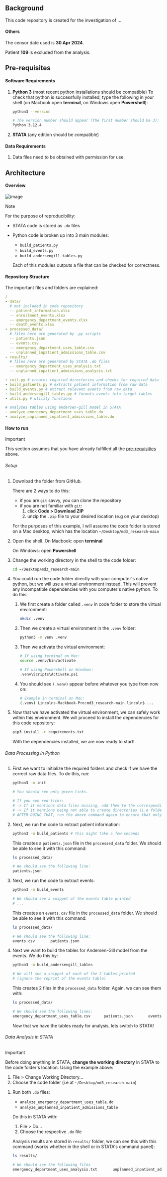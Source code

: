 ## Background

This code repository is created for the investigation of ...

#### Others

The censor date used is **30 Apr 2024**.

Patient **109** is excluded from the analysis.



## <a name="prereq">Pre-requisites</a>

#### Software Requirements

1. **Python 3** (most recent python installations should be compatible)
   To check that python is successfully installed, type the following in your shell (on Macbook open **terminal**, on Windows open **Powershell**):

   ```bash
   python3 --version
   
   # The version number should appear (the first number should be 3):
   Python 3.12.4
   ```

2. **STATA** (any edition should be compatible)



#### Data Requirements

1. Data files need to be obtained with permission for use.



## Architecture

#### Overview

![image](https://github.com/user-attachments/assets/4d8eda9e-4589-414f-a07f-0f6f411c7a51)



> [!NOTE]
>
> For the purpose of reproducibility:
>
>  - STATA code is stored as `.do` files
>
>  - Python code is broken up into 3 main modules:
>
>    - `build_patients.py`
>    - `build_events.py`
>    - `build_andersengill_tables.py`
>
>    Each of this modules outputs a file that can be checked for correctness.



#### Repository Structure

The important files and folders are explained:

```yaml
/
- data/
  # not included in code repository
  -- patient_information.xlsx
  -- enrollment_events.xlsx
  -- emergency_department_events.xlsx
  -- death_events.xlsx
- processed_data/
  # files here are generated by .py scripts
  -- patients.json
  -- events.csv
  -- emergency_department_uses_table.csv
  -- unplanned_inpatient_admissions_table.csv
- results/
  # files here are generated by STATA .do files
  -- emergency_department_uses_analysis.txt
  -- unplanned_inpatient_admissions_analysis.txt

- init.py # creates required directories and checks for required data files
- build_patients.py # extracts patient information from raw data
- build_events.py # extract relevant events from raw data
- build_andersengill_tables.py # formats events into target tables
- utils.py # utility functions

# analyzes tables using andersen-gill model in STATA
- analyze_emergency_department_uses_table.do 
- analyze_unplanned_inpatient_admissions_table.do

```



#### How to run

> [!IMPORTANT]
>
> This section assumes that you have already fulfilled all the [pre-requisities](#prereq) above.

###### Setup

1) Download the folder from GitHub.

   There are 2 ways to do this:

   - if you are `git` savvy, you can clone the repository
   - if you are not familiar with `git`:
     1. click **Code > Download ZIP**
     2. unzip the `.zip` file to your desired location (e.g on your desktop)

   For the purposes of this example, I will assume the code folder is stored on a Mac desktop, which has the location `~/Desktop/md3_research-main`

2) Open the shell.
   On Macbook: open **terminal**

   On Windows: open **Powershell**

3) Change the working directory in the shell to the code folder:
   ```bash
   cd ~/Desktop/md3_research-main
   ```

4) You could run the code folder directly with your computer's native python, but we will use a virtual environment instead. This will prevent any incompatible dependencies with you computer's native python. To do this:

   1) We first create a folder called `.venv` in code folder to store the virtual environment:
      ```bash
      mkdir .venv
      ```

   2) Then we create a virtual environment in the `.venv` folder:
      ```bash
      python3 -m venv .venv
      ```

   3) Then we activate the virtual environment:
      ```bash
      # If using terminal on Mac:
      source .venv/bin/activate
      
      # If using Powershell on Windows:
      .venv\Scripts\Activate.ps1
      ```

   4) You should see `(.venv)` appear before whatever you type from now on:
      ```bash
      # Example in terminal on Mac:
      (.venv) Lincolns-Mackbook-Pro:md3_research-main lincoln$ ...
      ```

5) Now that we have activated the virtual environment, we can safely work within this environment. We will proceed to install the dependencies for this code repository:
   ```bash
   pip3 install -r requirements.txt
   ```

   With the dependencies installed, we are now ready to start!



###### Data Processing in Python

1) First we want to initialize the required folders and check if we have the correct raw data files. To do this, run:
   ```bash
   python3 -m init
   
   # You should see only green ticks.
   
   # If you see red ticks:
   # -> If it mentions data files missing, add them to the corresponding folders
   # -> If it mentions being not able to create directories (i.e folders), you can manually create them
   # AFTER DOING THAT, run the above command again to ensure that only green ticks appear
   ```

2) Next, we run the code to extract patient information:
   ```bash
   python3 -m build_patients # this might take a few seconds
   ```

   This creates a `patients.json` file in the `processed_data` folder. We should be able to see it with this command:

   ```bash
   ls processed_data/
   
   # We should see the following line:
   patients.json
   ```

3) Next, we run the code to extract events:
   ```bash
   python3 -m build_events
   
   # We should see a snippet of the events table printed
   # ...
   ```

   This creates an `events.csv` file in the `processed_data` folder. We should be able to see it with this command:

   ```bash
   ls processed_data/
   
   # We should see the following line:
   events.csv		patients.json
   ```

4) Next we want to build the tables for Andersen-Gill model from the events. We do this by:
   ```bash
   python3 -m build_andersengill_tables
   
   # We will see a snippet of each of the 2 tables printed
   # (ignore the reprint of the events table)
   ```

   This creates 2 files in the `processed_data` folder. Again, we can see them with:

   ```bash
   ls processed_data/
   
   # We should see the following lines:
   emergency_department_uses_table.csv		patients.json		events.csv		unplanned_inpatient_admissions_table.csv
   ```

   Now that we have the tables ready for analysis, lets switch to STATA!



###### Data Analysis in STATA

> [!IMPORTANT]
>
> Before doing anything in STATA, **change the working directory** in STATA to the code folder's location. Using the example above:
>
> 1) File > Change Working Directory...
> 2) Choose the code folder (i.e at `~/Desktop/md3_research-main`)

1. Run both `.do` files:

   - `analyze_emergency_department_uses_table.do`
   - `analyze_unplanned_inpatient_admissions_table`

   Do this in STATA with: 

   	1. File > Do...
   	1. Choose the respective `.do` file


   Analysis results are stored in `results/` folder, we can see this with this command (works whether in the shell or in STATA's command panel):

   ```bash
   ls results/
   
   # We should see the following files
   emergency_department_uses_analysis.txt		unplanned_inpatient_admissions_analysis.txt
   ```

   
